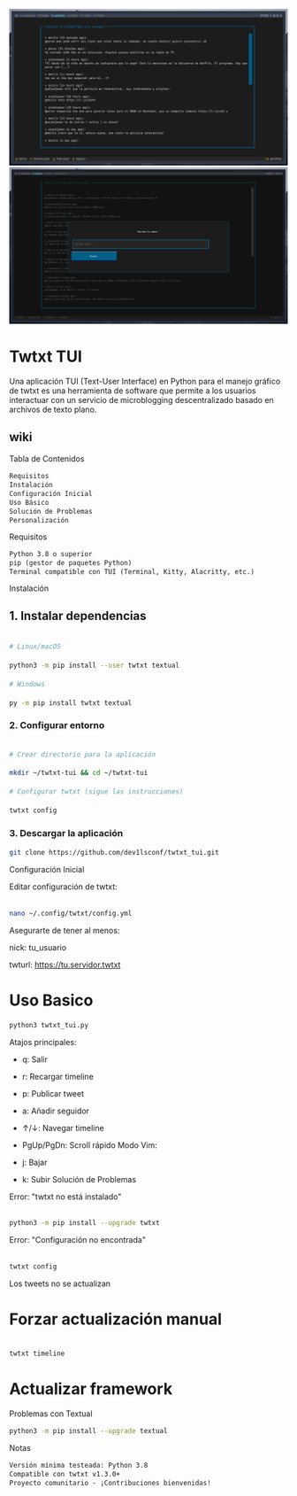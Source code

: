
![timeline](pics/screen1.png "tui example 1")
![twts](pics/screen2.png "twts")

# Twtxt TUI
Una aplicación TUI (Text-User Interface) en Python para el manejo gráfico de twtxt es una herramienta de software que permite a los usuarios interactuar con un servicio de microblogging descentralizado basado en archivos de texto plano.

## wiki

Tabla de Contenidos

    Requisitos
    Instalación
    Configuración Inicial
    Uso Básico
    Solución de Problemas
    Personalización
Requisitos <a name="requisitos"></a>

    Python 3.8 o superior
    pip (gestor de paquetes Python)
    Terminal compatible con TUI (Terminal, Kitty, Alacritty, etc.)
Instalación <a name="instalación"></a>

## 1. Instalar dependencias

```bash

# Linux/macOS

python3 -m pip install --user twtxt textual

# Windows

py -m pip install twtxt textual
```

### 2. Configurar entorno

```bash

# Crear directorio para la aplicación

mkdir ~/twtxt-tui && cd ~/twtxt-tui

# Configurar twtxt (sigue las instrucciones)

twtxt config


```

### 3. Descargar la aplicación

```bash
git clone https://github.com/dev1lsconf/twtxt_tui.git

```

Configuración Inicial

Editar configuración de twtxt:

```bash

nano ~/.config/twtxt/config.yml

```

Asegurarte de tener al menos:

nick: tu_usuario

twturl: https://tu.servidor.twtxt


# Uso Basico

```bash
python3 twtxt_tui.py
```

Atajos principales:

- q: Salir
- r: Recargar timeline
- p: Publicar tweet
- a: Añadir seguidor
- ↑/↓: Navegar timeline
- PgUp/PgDn: Scroll rápido
Modo Vim:

- j: Bajar
- k: Subir
Solución de Problemas <a name="solución-de-problemas"></a>

Error: "twtxt no está instalado"

```bash

python3 -m pip install --upgrade twtxt
```

Error: "Configuración no encontrada"

```bash

twtxt config
```

Los tweets no se actualizan


# Forzar actualización manual
```bash

twtxt timeline
```


# Actualizar framework

Problemas con Textual
```bash
python3 -m pip install --upgrade textual
```


Notas

    Versión mínima testeada: Python 3.8
    Compatible con twtxt v1.3.0+
    Proyecto comunitario - ¡Contribuciones bienvenidas!

